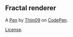 Fractal renderer
----------------


A [Pen](https://codepen.io/Thijn09/pen/Jjzgmgp) by [Thijn09](https://codepen.io/Thijn09) on [CodePen](https://codepen.io).

[License](https://codepen.io/license/pen/Jjzgmgp).
